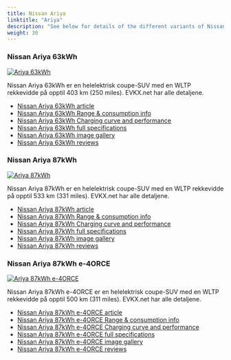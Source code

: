 ```yaml
---
title: Nissan Ariya
linktitle: "Ariya"
description: "See below for details of the different variants of Nissan Ariya"
weight: 30
---
```

### Nissan Ariya 63kWh

<a href="ariya_63kwh/"><img src="https://media.evkx.net/multimedia/models/nissan/ariya/ariya_63kwh/main_1_st.jpg" class="img-fluid" alt="Ariya 63kWh" ></a>

Nissan Ariya 63kWh er en helelektrisk coupe-SUV med en WLTP rekkevidde på opptil 403 km (250 miles). EVKX.net har alle detaljene. 

- [Nissan Ariya 63kWh article](ariya_63kwh/)
- [Nissan Ariya 63kWh Range & consumption info](ariya_63kwh/rangeandconsumption)
- [Nissan Ariya 63kWh Charging curve and performance](ariya_63kwh/chargingcurve)
- [Nissan Ariya 63kWh full specifications](ariya_63kwh/specifications)
- [Nissan Ariya 63kWh image gallery](ariya_63kwh/gallery)
- [Nissan Ariya 63kWh reviews](ariya_63kwh/reviews)

### Nissan Ariya 87kWh

<a href="ariya_87kwh/"><img src="https://media.evkx.net/multimedia/models/nissan/ariya/ariya_87kwh/main_1_st.jpg" class="img-fluid" alt="Ariya 87kWh" ></a>

Nissan Ariya 87kWh er en helelektrisk coupe-SUV med en WLTP rekkevidde på opptil 533 km (331 miles). EVKX.net har alle detaljene. 

- [Nissan Ariya 87kWh article](ariya_87kwh/)
- [Nissan Ariya 87kWh Range & consumption info](ariya_87kwh/rangeandconsumption)
- [Nissan Ariya 87kWh Charging curve and performance](ariya_87kwh/chargingcurve)
- [Nissan Ariya 87kWh full specifications](ariya_87kwh/specifications)
- [Nissan Ariya 87kWh image gallery](ariya_87kwh/gallery)
- [Nissan Ariya 87kWh reviews](ariya_87kwh/reviews)

### Nissan Ariya 87kWh e-4ORCE

<a href="ariya_87kwh_e-4orce/"><img src="https://media.evkx.net/multimedia/models/nissan/ariya/ariya_87kwh_e-4orce/main_1_st.jpg" class="img-fluid" alt="Ariya 87kWh e-4ORCE" ></a>

Nissan Ariya 87kWh e-4ORCE er en helelektrisk coupe-SUV med en WLTP rekkevidde på opptil 500 km (311 miles). EVKX.net har alle detaljene. 

- [Nissan Ariya 87kWh e-4ORCE article](ariya_87kwh_e-4orce/)
- [Nissan Ariya 87kWh e-4ORCE Range & consumption info](ariya_87kwh_e-4orce/rangeandconsumption)
- [Nissan Ariya 87kWh e-4ORCE Charging curve and performance](ariya_87kwh_e-4orce/chargingcurve)
- [Nissan Ariya 87kWh e-4ORCE full specifications](ariya_87kwh_e-4orce/specifications)
- [Nissan Ariya 87kWh e-4ORCE image gallery](ariya_87kwh_e-4orce/gallery)
- [Nissan Ariya 87kWh e-4ORCE reviews](ariya_87kwh_e-4orce/reviews)

